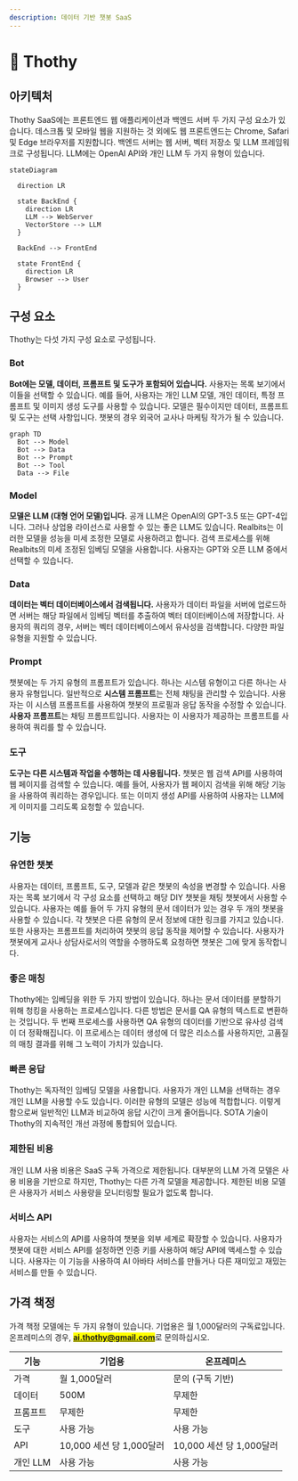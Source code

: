 ```yaml
---
description: 데이터 기반 챗봇 SaaS
---
```


# 🦷 Thothy

## 아키텍처

Thothy SaaS에는 프론트엔드 웹 애플리케이션과 백엔드 서버 두 가지 구성 요소가 있습니다. 데스크톱 및 모바일 웹을 지원하는 것 외에도 웹 프론트엔드는 Chrome, Safari 및 Edge 브라우저를 지원합니다. 백엔드 서버는 웹 서버, 벡터 저장소 및 LLM 프레임워크로 구성됩니다. LLM에는 OpenAI API와 개인 LLM 두 가지 유형이 있습니다.

```mermaid
stateDiagram

  direction LR

  state BackEnd {
    direction LR
    LLM --> WebServer
    VectorStore --> LLM
  }

  BackEnd --> FrontEnd

  state FrontEnd {
    direction LR
    Browser --> User
  }
```

## 구성 요소

Thothy는 다섯 가지 구성 요소로 구성됩니다.

### Bot

**Bot에는 모델, 데이터, 프롬프트 및 도구가 포함되어 있습니다.** 사용자는 목록 보기에서 이들을 선택할 수 있습니다. 예를 들어, 사용자는 개인 LLM 모델, 개인 데이터, 특정 프롬프트 및 이미지 생성 도구를 사용할 수 있습니다. 모델은 필수이지만 데이터, 프롬프트 및 도구는 선택 사항입니다. 챗봇의 경우 외국어 교사나 마케팅 작가가 될 수 있습니다.

```mermaid
graph TD
  Bot --> Model
  Bot --> Data
  Bot --> Prompt
  Bot --> Tool
  Data --> File
```

### Model

**모델은 LLM (대형 언어 모델)입니다.** 공개 LLM은 OpenAI의 GPT-3.5 또는 GPT-4입니다. 그러나 상업용 라이선스로 사용할 수 있는 좋은 LLM도 있습니다. Realbits는 이러한 모델을 성능을 미세 조정한 모델로 사용하려고 합니다. 검색 프로세스를 위해 Realbits의 미세 조정된 임베딩 모델을 사용합니다. 사용자는 GPT와 오픈 LLM 중에서 선택할 수 있습니다.

### Data

**데이터는 벡터 데이터베이스에서 검색됩니다.** 사용자가 데이터 파일을 서버에 업로드하면 서버는 해당 파일에서 임베딩 벡터를 추출하여 벡터 데이터베이스에 저장합니다. 사용자의 쿼리의 경우, 서버는 벡터 데이터베이스에서 유사성을 검색합니다. 다양한 파일 유형을 지원할 수 있습니다.

### Prompt

챗봇에는 두 가지 유형의 프롬프트가 있습니다. 하나는 시스템 유형이고 다른 하나는 사용자 유형입니다. 일반적으로 **시스템 프롬프트**는 전체 채팅을 관리할 수 있습니다. 사용자는 이 시스템 프롬프트를 사용하여 챗봇의 프로필과 응답 동작을 수정할 수 있습니다. **사용자 프롬프트**는 채팅 프롬프트입니다. 사용자는 이 사용자가 제공하는 프롬프트를 사용하여 쿼리를 할 수 있습니다.

### 도구

**도구는 다른 시스템과 작업을 수행하는 데 사용됩니다.** 챗봇은 웹 검색 API를 사용하여 웹 페이지를 검색할 수 있습니다. 예를 들어, 사용자가 웹 페이지 검색을 위해 해당 기능을 사용하여 쿼리하는 경우입니다. 또는 이미지 생성 API를 사용하여 사용자는 LLM에게 이미지를 그리도록 요청할 수 있습니다.

## 기능

### 유연한 챗봇

사용자는 데이터, 프롬프트, 도구, 모델과 같은 챗봇의 속성을 변경할 수 있습니다. 사용자는 목록 보기에서 각 구성 요소를 선택하고 해당 DIY 챗봇을 채팅 챗봇에서 사용할 수 있습니다. 사용자는 예를 들어 두 가지 유형의 문서 데이터가 있는 경우 두 개의 챗봇을 사용할 수 있습니다. 각 챗봇은 다른 유형의 문서 정보에 대한 링크를 가지고 있습니다. 또한 사용자는 프롬프트를 처리하여 챗봇의 응답 동작을 제어할 수 있습니다. 사용자가 챗봇에게 교사나 상담사로서의 역할을 수행하도록 요청하면 챗봇은 그에 맞게 동작합니다.

### 좋은 매칭

Thothy에는 임베딩을 위한 두 가지 방법이 있습니다. 하나는 문서 데이터를 분할하기 위해 청킹을 사용하는 프로세스입니다. 다른 방법은 문서를 QA 유형의 텍스트로 변환하는 것입니다. 두 번째 프로세스를 사용하면 QA 유형의 데이터를 기반으로 유사성 검색이 더 정확해집니다. 이 프로세스는 데이터 생성에 더 많은 리소스를 사용하지만, 고품질의 매칭 결과를 위해 그 노력이 가치가 있습니다.

### 빠른 응답

Thothy는 독자적인 임베딩 모델을 사용합니다. 사용자가 개인 LLM을 선택하는 경우 개인 LLM을 사용할 수도 있습니다. 이러한 유형의 모델은 성능에 적합합니다. 이렇게 함으로써 일반적인 LLM과 비교하여 응답 시간이 크게 줄어듭니다. SOTA 기술이 Thothy의 지속적인 개선 과정에 통합되어 있습니다.

### 제한된 비용

개인 LLM 사용 비용은 SaaS 구독 가격으로 제한됩니다. 대부분의 LLM 가격 모델은 사용 비용을 기반으로 하지만, Thothy는 다른 가격 모델을 제공합니다. 제한된 비용 모델은 사용자가 서비스 사용량을 모니터링할 필요가 없도록 합니다.

### 서비스 API

사용자는 서비스의 API를 사용하여 챗봇을 외부 세계로 확장할 수 있습니다. 사용자가 챗봇에 대한 서비스 API를 설정하면 인증 키를 사용하여 해당 API에 액세스할 수 있습니다. 사용자는 이 기능을 사용하여 AI 아바타 서비스를 만들거나 다른 재미있고 재밌는 서비스를 만들 수 있습니다.

## 가격 책정

가격 책정 모델에는 두 가지 유형이 있습니다. 기업용은 월 1,000달러의 구독료입니다. 온프레미스의 경우, <mark style="color:blue;">**ai.thothy@gmail.com**</mark>로 문의하십시오.

| 기능         | 기업용                 | 온프레미스                    |
| ----------- | --------------------- | --------------------------- |
| 가격        | 월 1,000달러        | 문의 (구독 기반) |
| 데이터        | 500M                  | 무제한                   |
| 프롬프트      | 무제한             | 무제한                   |
| 도구        | 사용 가능             | 사용 가능                   |
| API         | 10,000 세션 당 1,000달러 | 10,000 세션 당 1,000달러       |
| 개인 LLM | 사용 가능             | 사용 가능                   |